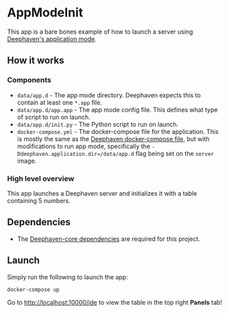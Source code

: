 # AppModeInit

This app is a bare bones example of how to launch a server using [Deephaven's application mode](https://deephaven.io/core/docs/how-to-guides/app-mode/).

## How it works

### Components

* `data/app.d` - The app mode directory. Deephaven expects this to contain at least one `*.app` file.
* `data/app.d/app.app` - The app mode config file. This defines what type of script to run on launch.
* `data/app.d/init.py` - The Python script to run on launch.
* `docker-compose.yml` - The docker-compose file for the application. This is mostly the same as the [Deephaven docker-compose file](https://raw.githubusercontent.com/deephaven/deephaven-core/main/containers/python-examples/docker-compose.yml), but with modifications to run app mode, specifically the `-Ddeephaven.application.dir=/data/app.d` flag being set on the `server` image.

### High level overview

This app launches a Deephaven server and initializes it with a table containing 5 numbers.

## Dependencies

* The [Deephaven-core dependencies](https://github.com/deephaven/deephaven-core#required-dependencies) are required for this project.

## Launch

Simply run the following to launch the app:

```
docker-compose up
```

Go to [http://localhost:10000/ide](http://localhost:10000/ide) to view the table in the top right **Panels** tab!
